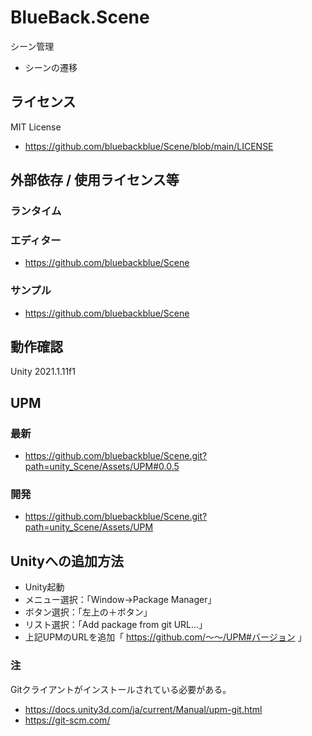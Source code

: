 # BlueBack.Scene
シーン管理
* シーンの遷移

## ライセンス
MIT License
* https://github.com/bluebackblue/Scene/blob/main/LICENSE

## 外部依存 / 使用ライセンス等
### ランタイム
### エディター
* https://github.com/bluebackblue/Scene
### サンプル
* https://github.com/bluebackblue/Scene

## 動作確認
Unity 2021.1.11f1

## UPM
### 最新
* https://github.com/bluebackblue/Scene.git?path=unity_Scene/Assets/UPM#0.0.5
### 開発
* https://github.com/bluebackblue/Scene.git?path=unity_Scene/Assets/UPM

## Unityへの追加方法
* Unity起動
* メニュー選択：「Window->Package Manager」
* ボタン選択：「左上の＋ボタン」
* リスト選択：「Add package from git URL...」
* 上記UPMのURLを追加「 https://github.com/～～/UPM#バージョン 」
### 注
Gitクライアントがインストールされている必要がある。
* https://docs.unity3d.com/ja/current/Manual/upm-git.html
* https://git-scm.com/

